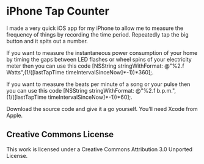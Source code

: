 # iPhone Tap Counter

I made a very quick iOS app for my iPhone to allow me to measure the frequency of things by recording the time period. Repeatedly tap the big button and it spits out a number.

If you want to measure the instantaneous power consumption of your home by timing the gaps between LED flashes or wheel spins of your electricity meter then you can use this code [NSString stringWithFormat: @"%2.f Watts",(1/([lastTapTime timeIntervalSinceNow]*-1))*360];.

If you want to measure the beats per minute of a song or your pulse then you can use this code [NSString stringWithFormat: @"%2.f b.p.m.",(1/([lastTapTime timeIntervalSinceNow]*-1))*60];.

Download the source code and give it a go yourself. You’ll need Xcode from Apple.

## Creative Commons License

This work is licensed under a Creative Commons Attribution 3.0 Unported License.